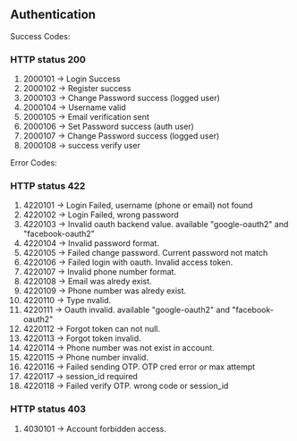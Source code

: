 ## Authentication

Success Codes:

### HTTP status 200
1. 2000101 -> Login Success
2. 2000102 -> Register success
3. 2000103 -> Change Password success (logged user)
4. 2000104 -> Username valid
5. 2000105 -> Email verification sent
6. 2000106 -> Set Password success (auth user)
7. 2000107 -> Change Password success (logged user)
8. 2000108 ->  success verify user


Error Codes:

### HTTP status 422

1. 4220101 -> Login Failed, username (phone or email) not found
2. 4220102 -> Login Failed, wrong password
3. 4220103 -> Invalid oauth backend value. available "google-oauth2" and "facebook-oauth2"
4. 4220104 -> Invalid password format. 
5. 4220105 -> Failed change password. Current password not match 
6. 4220106 -> Failed login with oauth. Invalid access token.
7. 4220107 -> Invalid phone number format.
8. 4220108 -> Email was alredy exist.
9. 4220109 -> Phone number was alredy exist.
10. 4220110 -> Type nvalid.
11. 4220111 -> Oauth invalid. available "google-oauth2" and "facebook-oauth2"
12. 4220112 -> Forgot token can not null.
13. 4220113 -> Forgot token invalid.
14. 4220114 -> Phone number was not exist in account.
15. 4220115 -> Phone number invalid.
16. 4220116 -> Failed sending OTP. OTP cred error or max attempt
17. 4220117 -> session_id required
18. 4220118 -> Failed verify OTP. wrong code or session_id

### HTTP status 403

1. 4030101 -> Account forbidden access.